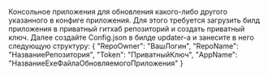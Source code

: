 Консольное приложения для обновления какого-либо другого указанного в конфиге приложения. Для этого требуется загрузить
 билд приложения в приватный гитхаб репозиторий и создать приватный ключ.
 Далее создайте Config.json в билде updater-а и занесите в него следующую структуру:
 {
  "RepoOwner": "ВашЛогин",
  "RepoName": "НазваниеРепозитория",
  "Token": "ПриватныйКлюч",
  "AppName": "НазваниеExeФайлаОбновляемогоПриложения"
}